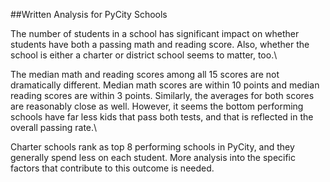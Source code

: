 ##Written Analysis for PyCity Schools

The number of students in a school has significant impact on whether students have both a passing math and reading score.  Also, whether the school is either a charter or district school seems to matter, too.\  

The median math and reading scores among all 15 scores are not dramatically different.  Median math scores are within 10 points and median reading scores are within 3 points.  Similarly, the averages for both scores are reasonably close as well.  However, it seems the bottom performing schools have far less kids that pass both tests, and that is reflected in the overall passing rate.\

Charter schools rank as top 8 performing schools in PyCity, and they generally spend less on each student.  More analysis into the specific factors that contribute to this outcome is needed.
